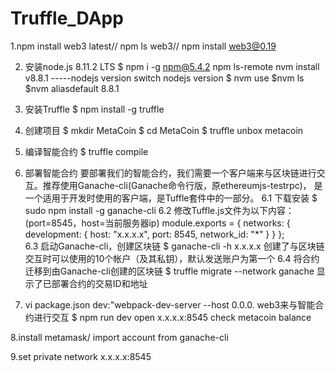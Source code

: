 # Truffle_DApp

1.npm install web3 latest//
  npm ls web3//
  npm install web3@0.19

2. 安装node.js 8.11.2 LTS
$ npm i -g npm@5.4.2
  npm ls-remote
  nvm install v8.8.1 -----nodejs version
  switch nodejs version  $ nvm use <version>   $nvm ls  $nvm aliasdefault 8.8.1
  
3. 安装Truffle
$ npm install -g truffle

4. 创建项目
$ mkdir MetaCoin
$ cd MetaCoin
$ truffle unbox metacoin

5. 编译智能合约
$ truffle compile

6. 部署智能合约
要部署我们的智能合约，我们需要一个客户端来与区块链进行交互。推荐使用Ganache-cli(Ganache命令行版，原ethereumjs-testrpc)， 是一个适用于开发时使用的客户端，是Tuffle套件中的一部分。
6.1 下载安装
$ sudo npm install -g ganache-cli
6.2 修改Tuffle.js文件为以下内容：(port=8545，host=当前服务器ip)
module.exports = {
    networks: {
        development: {
            host: "x.x.x.x",
            port: 8545,
            network_id: "*"
        }
    }
};    
6.3 启动Ganache-cli，创建区块链
$ ganache-cli -h x.x.x.x
创建了与区块链交互时可以使用的10个帐户（及其私钥），默认发送账户为第一个
6.4 将合约迁移到由Ganache-cli创建的区块链
$ truffle migrate --network ganache
显示了已部署合约的交易ID和地址

7. vi package.json
dev:"webpack-dev-server --host 0.0.0. 
web3来与智能合约进行交互
$ npm run dev
open x.x.x.x:8545 check metacoin balance

  8.install metamask/ import account from ganache-cli

  9.set private network x.x.x.x:8545
